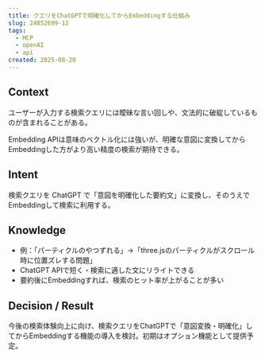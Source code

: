 ```yaml
---
title: クエリをChatGPTで明確化してからEmbeddingする仕組み
slug: 24852699-12
tags:
  - MCP
  - openAI
  - api
created: 2025-08-20
---
```



## Context


ユーザーが入力する検索クエリには曖昧な言い回しや、文法的に破綻しているものが含まれることがある。


Embedding APIは意味のベクトル化には強いが、明確な意図に変換してからEmbeddingした方がより高い精度の検索が期待できる。


## Intent


検索クエリを ChatGPT で「意図を明確化した要約文」に変換し、そのうえでEmbeddingして検索に利用する。


## Knowledge

- 例：「パーティクルのやつずれる」→「three.jsのパーティクルがスクロール時に位置ズレする問題」
- ChatGPT APIで短く・検索に適した文にリライトできる
- 要約後にEmbeddingすれば、検索のヒット率が上がることが多い

## Decision / Result


今後の検索体験向上に向け、検索クエリをChatGPTで「意図変換・明確化」してからEmbeddingする機能の導入を検討。初期はオプション機能として提供予定。


